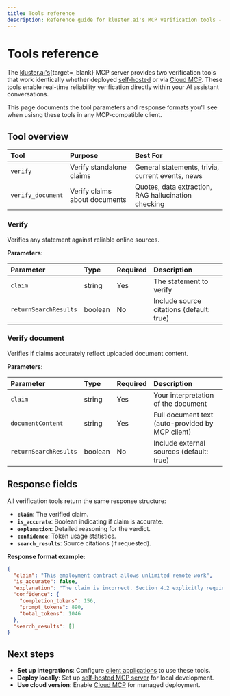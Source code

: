 ```yaml
---
title: Tools reference
description: Reference guide for kluster.ai's MCP verification tools - verify claims and documents with detailed parameters and response formats.
---
```


# Tools reference

The [kluster.ai's](https://www.kluster.ai/){target=\_blank} MCP server provides two verification tools that work identically whether deployed [self-hosted](/get-started/mcp/self-hosted/) or via [Cloud MCP](/get-started/mcp/cloud/platform/). These tools enable real-time reliability verification directly within your AI assistant conversations.

This page documents the tool parameters and response formats you'll see when usisng these tools in any MCP-compatible client.

## Tool overview

| Tool | Purpose | Best For |
|:---|:---|:---|
| `verify` | Verify standalone claims | General statements, trivia, current events, news |
| `verify_document` | Verify claims about documents | Quotes, data extraction, RAG hallucination checking |

### Verify

Verifies any statement against reliable online sources.

**Parameters:**

| Parameter | Type | Required | Description |
|:---|:---|:---|:---|
| `claim` | string | Yes | The statement to verify |
| `returnSearchResults` | boolean | No | Include source citations (default: true) |


### Verify document

Verifies if claims accurately reflect uploaded document content.

**Parameters:**

| Parameter | Type | Required | Description |
|:---|:---|:---|:---|
| `claim` | string | Yes | Your interpretation of the document |
| `documentContent` | string | Yes | Full document text (auto-provided by MCP client) |
| `returnSearchResults` | boolean | No | Include external sources (default: true) |


## Response fields

All verification tools return the same response structure:

- **`claim`**: The verified claim.
- **`is_accurate`**: Boolean indicating if claim is accurate.
- **`explanation`**: Detailed reasoning for the verdict.
- **`confidence`**: Token usage statistics.
- **`search_results`**: Source citations (if requested).

**Response format example:**

```json
{
  "claim": "This employment contract allows unlimited remote work",
  "is_accurate": false,
  "explanation": "The claim is incorrect. Section 4.2 explicitly requires on-site work minimum 3 days per week and residence within 50 miles of headquarters.",
  "confidence": {
    "completion_tokens": 156,
    "prompt_tokens": 890,
    "total_tokens": 1046
  },
  "search_results": []
}
```

## Next steps

- **Set up integrations**: Configure [client applications](/get-started/mcp/integrations/) to use these tools.
- **Deploy locally**: Set up [self-hosted MCP server](/get-started/mcp/self-hosted/) for local development.
- **Use cloud version**: Enable [Cloud MCP](/get-started/mcp/cloud/platform/) for managed deployment.